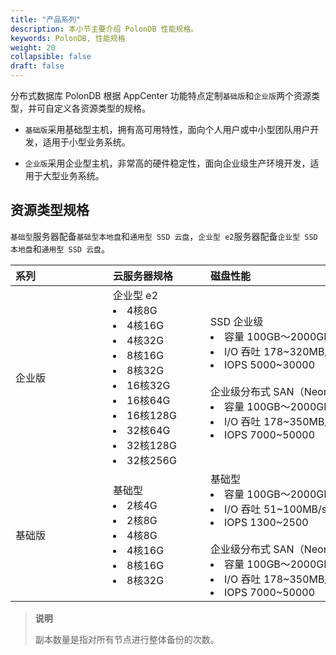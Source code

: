 ```yaml
---
title: "产品系列"
description: 本小节主要介绍 PolonDB 性能规格。 
keywords: PolonDB, 性能规格
weight: 20
collapsible: false
draft: false
---
```



分布式数据库 PolonDB 根据 AppCenter 功能特点定制`基础版`和`企业版`两个资源类型，并可自定义各资源类型的规格。

- `基础版`采用基础型主机，拥有高可用特性，面向个人用户或中小型团队用户开发，适用于小型业务系统。

- `企业版`采用企业型主机，非常高的硬件稳定性，面向企业级生产环境开发，适用于大型业务系统。

## 资源类型规格

`基础型`服务器配备`基础型本地盘`和`通用型 SSD 云盘`，`企业型 e2`服务器配备`企业型 SSD 本地盘`和`通用型 SSD 云盘`。

|<span style="display:inline-block;width:140px">系列</span> |<span style="display:inline-block;width:140px">云服务器规格</span>|<span style="display:inline-block;width:240px">磁盘性能</span>|<span style="display:inline-block;width:140px">节点数量</span>|
|:----|:----|:----|:----|
|   企业版     | 企业型 e2 <li>4核8G <li> 4核16G <li>4核32G <li>8核16G<li>8核32G <li>16核32G<li> 16核64G <li>16核128G <li> 32核64G <li> 32核128G <li> 32核256G|  SSD 企业级 <li> 容量 100GB～2000GB <li>I/O 吞吐 178~320MB/s <li>IOPS 5000~30000 <br> <br>企业级分布式 SAN（NeonSAN) <li> 容量 100GB～2000GB <li>I/O 吞吐 178~350MB/s <li>IOPS 7000~50000  | <li>协调器节点 1 个，副本 1 个 <li> Worker 节点 2～64 个，副本 1 个  <li> 高可用节点 1 个    | 
|   基础版     | 基础型 <li> 2核4G <li> 2核8G <li> 4核8G <li> 4核16G <li>8核16G <li>8核32G |  基础型 <li> 容量 100GB～2000GB <li>I/O 吞吐 51~100MB/s <li>IOPS 1300~2500 <br> <br>企业级分布式 SAN（NeonSAN) <li> 容量 100GB～2000GB <li>I/O 吞吐 178~350MB/s <li>IOPS 7000~50000 | <li>协调器节点 1 个，副本 1 个 <li> Worker 节点 2～64 个，副本 1 个  <li> 高可用节点 1 个   |

> **说明**
> 
> 副本数量是指对所有节点进行整体备份的次数。
